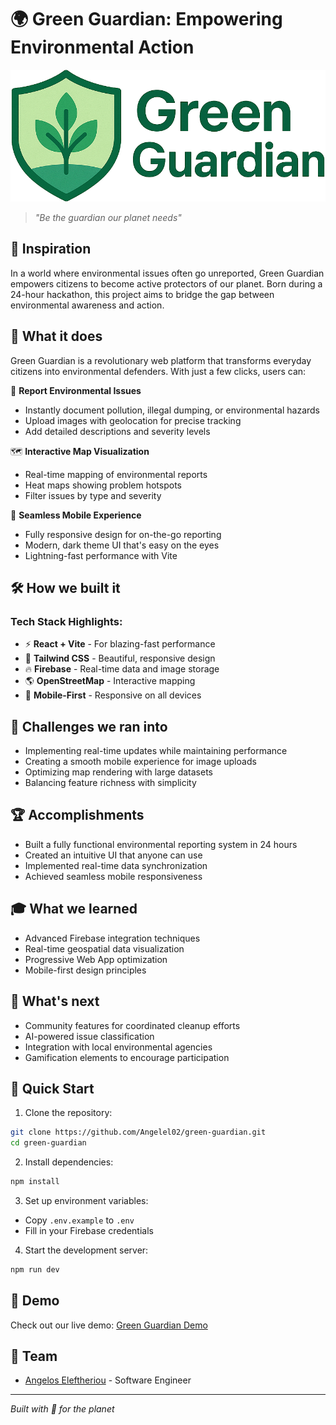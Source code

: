 # 🌍 Green Guardian: Empowering Environmental Action

![Green Guardian Logo](src/assets/Green_Guardian_logo_.png)

> *"Be the guardian our planet needs"*

## 🌟 Inspiration
In a world where environmental issues often go unreported, Green Guardian empowers citizens to become active protectors of our planet. Born during a 24-hour hackathon, this project aims to bridge the gap between environmental awareness and action.

## 🚀 What it does
Green Guardian is a revolutionary web platform that transforms everyday citizens into environmental defenders. With just a few clicks, users can:

🎯 **Report Environmental Issues**
- Instantly document pollution, illegal dumping, or environmental hazards
- Upload images with geolocation for precise tracking
- Add detailed descriptions and severity levels

🗺️ **Interactive Map Visualization**
- Real-time mapping of environmental reports
- Heat maps showing problem hotspots
- Filter issues by type and severity

📱 **Seamless Mobile Experience**
- Fully responsive design for on-the-go reporting
- Modern, dark theme UI that's easy on the eyes
- Lightning-fast performance with Vite

## 🛠️ How we built it

### Tech Stack Highlights:
- ⚡ **React + Vite** - For blazing-fast performance
- 🎨 **Tailwind CSS** - Beautiful, responsive design
- 🔥 **Firebase** - Real-time data and image storage
- 🌎 **OpenStreetMap** - Interactive mapping
- 📱 **Mobile-First** - Responsive on all devices
## 🎯 Challenges we ran into
- Implementing real-time updates while maintaining performance
- Creating a smooth mobile experience for image uploads
- Optimizing map rendering with large datasets
- Balancing feature richness with simplicity

## 🏆 Accomplishments
- Built a fully functional environmental reporting system in 24 hours
- Created an intuitive UI that anyone can use
- Implemented real-time data synchronization
- Achieved seamless mobile responsiveness

## 🎓 What we learned
- Advanced Firebase integration techniques
- Real-time geospatial data visualization
- Progressive Web App optimization
- Mobile-first design principles

## 🔮 What's next
- Community features for coordinated cleanup efforts
- AI-powered issue classification
- Integration with local environmental agencies
- Gamification elements to encourage participation

## 🚀 Quick Start

1. Clone the repository:
```bash
git clone https://github.com/Angelel02/green-guardian.git
cd green-guardian
```

2. Install dependencies:
```bash
npm install
```

3. Set up environment variables:
- Copy `.env.example` to `.env`
- Fill in your Firebase credentials

4. Start the development server:
```bash
npm run dev
```

## 🌟 Demo
Check out our live demo: [Green Guardian Demo](https://green-guardian-env.vercel.app)

## 👥 Team
- [Angelos Eleftheriou](https://github.com/Angelel02) - Software Engineer

---
*Built with 💚 for the planet*

